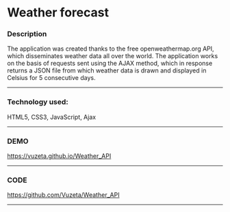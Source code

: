 # Weather forecast

### Description 

The application was created thanks to the free openweathermap.org API, which disseminates weather data all over the world.
The application works on the basis of requests sent using the AJAX method, which in response returns a JSON file from which weather data is drawn and displayed in Celsius for 5 consecutive days.

------------
### Technology used:

HTML5, CSS3, JavaScript, Ajax

 ------------
### DEMO

https://vuzeta.github.io/Weather_API

------------
### CODE

https://github.com/Vuzeta/Weather_API

------------
